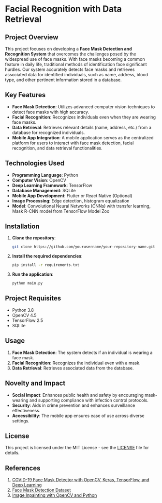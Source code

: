 # Facial Recognition with Data Retrieval

## Project Overview

This project focuses on developing a **Face Mask Detection and Recognition System** that overcomes the challenges posed by the widespread use of face masks. With face masks becoming a common feature in daily life, traditional methods of identification face significant hurdles. Our system accurately detects face masks and retrieves associated data for identified individuals, such as name, address, blood type, and other pertinent information stored in a database.

## Key Features

- **Face Mask Detection**: Utilizes advanced computer vision techniques to detect face masks with high accuracy.
- **Facial Recognition**: Recognizes individuals even when they are wearing face masks.
- **Data Retrieval**: Retrieves relevant details (name, address, etc.) from a database for recognized individuals.
- **Mobile App Integration**: A mobile application serves as the centralized platform for users to interact with face mask detection, facial recognition, and data retrieval functionalities.

## Technologies Used

- **Programming Language**: Python
- **Computer Vision**: OpenCV
- **Deep Learning Framework**: TensorFlow
- **Database Management**: SQLite
- **Mobile App Development**: Flutter or React Native (Optional)
- **Image Processing**: Edge detection, histogram equalization
- **Model**: Convolutional Neural Networks (CNNs) with transfer learning, Mask R-CNN model from TensorFlow Model Zoo

## Installation

1. **Clone the repository**:
    ```bash
    git clone https://github.com/yourusername/your-repository-name.git
    ```

2. **Install the required dependencies**:
    ```bash
    pip install -r requirements.txt
    ```

3. **Run the application**:
    ```bash
    python main.py
    ```

## Project Requisites

- Python 3.8
- OpenCV 4.5
- TensorFlow 2.5
- SQLite

## Usage

1. **Face Mask Detection**: The system detects if an individual is wearing a face mask.
2. **Facial Recognition**: Recognizes the individual even with a mask.
3. **Data Retrieval**: Retrieves associated data from the database.

## Novelty and Impact

- **Social Impact**: Enhances public health and safety by encouraging mask-wearing and supporting compliance with infection control protocols.
- **Security**: Aids in crime prevention and enhances surveillance effectiveness.
- **Accessibility**: The mobile app ensures ease of use across diverse settings.


## License

This project is licensed under the MIT License - see the [LICENSE](LICENSE) file for details.

## References

1. [COVID-19 Face Mask Detector with OpenCV, Keras, TensorFlow, and Deep Learning](https://pyimagesearch.com/2020/05/04/covid-19-face-mask-detector-with-opencv-keras-tensorflow-and-deep-learning/)
2. [Face Mask Detection Dataset](https://www.kaggle.com/datasets/andrewmvd/face-mask-detection)
3. [Image Inpainting with OpenCV and Python](https://pyimagesearch.com/2020/05/18/image-inpainting-with-opencv-and-python/)
